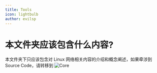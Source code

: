 ```yaml
---
title: Tools
icon: lightbulb
author: evilsp
---
```


# 本文件夹应该包含什么内容?

本文件夹下只应该包含对 Linux 网络相关内容的介绍和概念阐述，如果牵涉到 Source Code，请转移到 ![Core](../Core)

